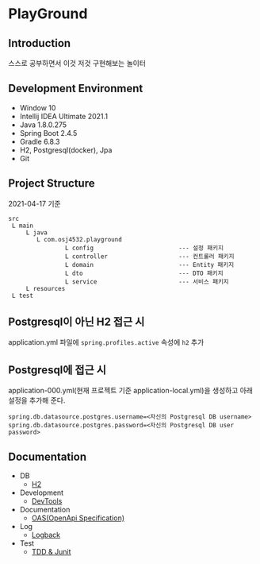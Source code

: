 # PlayGround

## Introduction
스스로 공부하면서 이것 저것 구현해보는 놀이터
 
## Development Environment

- Window 10
- Intellij IDEA Ultimate 2021.1
- Java 1.8.0.275
- Spring Boot 2.4.5
- Gradle 6.8.3
- H2, Postgresql(docker), Jpa
- Git

## Project Structure
2021-04-17 기준
```
src
 L main
     L java
        L com.osj4532.playground
                L config                        --- 설정 패키지
                L controller                    --- 컨트롤러 패키지
                L domain                        --- Entity 패키지
                L dto                           --- DTO 패키지
                L service                       --- 서비스 패키지
     L resources
 L test
```
## Postgresql이 아닌 H2 접근 시
application.yml 파일에 ```spring.profiles.active``` 속성에 ```h2``` 추가

## Postgresql에 접근 시

application-000.yml(현재 프로젝트 기준 application-local.yml)을 생성하고 아래 설정을 추가해 준다.
```
spring.db.datasource.postgres.username=<자신의 Postgresql DB username>
spring.db.datasource.postgres.password=<자신의 Postgresql DB user password>
```

## Documentation
- DB
    - [H2](./docs/db/H2.md)
- Development
    - [DevTools](./docs/springboot/DevTools.md)
- Documentation
    - [OAS(OpenApi Specification)](docs/OAS.md)
- Log
    - [Logback](./docs/Logback.md)
- Test
    - [TDD & Junit](./docs/TDD.md)
